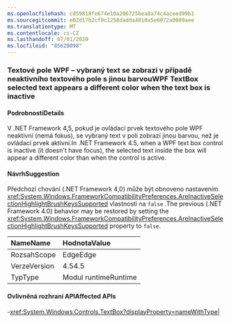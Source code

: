 ```yaml
---
ms.openlocfilehash: cd59818fe674e10a206725bea8a74c4aceed99b1
ms.sourcegitcommit: e02d17b2cf9c1258dadda4810a5e6072a0089aee
ms.translationtype: MT
ms.contentlocale: cs-CZ
ms.lasthandoff: 07/01/2020
ms.locfileid: "85620098"
---
```

### <a name="wpf-textbox-selected-text-appears-a-different-color-when-the-text-box-is-inactive"></a><span data-ttu-id="087c8-101">Textové pole WPF – vybraný text se zobrazí v případě neaktivního textového pole s jinou barvou</span><span class="sxs-lookup"><span data-stu-id="087c8-101">WPF TextBox selected text appears a different color when the text box is inactive</span></span>

#### <a name="details"></a><span data-ttu-id="087c8-102">Podrobnosti</span><span class="sxs-lookup"><span data-stu-id="087c8-102">Details</span></span>

<span data-ttu-id="087c8-103">V .NET Framework 4,5, pokud je ovládací prvek textového pole WPF neaktivní (nemá fokus), se vybraný text v poli zobrazí jinou barvou, než je ovládací prvek aktivní.</span><span class="sxs-lookup"><span data-stu-id="087c8-103">In .NET Framework 4.5, when a WPF text box control is inactive (it doesn't have focus), the selected text inside the box will appear a different color than when the control is active.</span></span>

#### <a name="suggestion"></a><span data-ttu-id="087c8-104">Návrh</span><span class="sxs-lookup"><span data-stu-id="087c8-104">Suggestion</span></span>

<span data-ttu-id="087c8-105">Předchozí chování (.NET Framework 4,0) může být obnoveno nastavením <xref:System.Windows.FrameworkCompatibilityPreferences.AreInactiveSelectionHighlightBrushKeysSupported> vlastnosti na <code>false</code> .</span><span class="sxs-lookup"><span data-stu-id="087c8-105">The previous (.NET Framework 4.0) behavior may be restored by setting the <xref:System.Windows.FrameworkCompatibilityPreferences.AreInactiveSelectionHighlightBrushKeysSupported> property to <code>false</code>.</span></span>

| <span data-ttu-id="087c8-106">Name</span><span class="sxs-lookup"><span data-stu-id="087c8-106">Name</span></span>    | <span data-ttu-id="087c8-107">Hodnota</span><span class="sxs-lookup"><span data-stu-id="087c8-107">Value</span></span>       |
|:--------|:------------|
| <span data-ttu-id="087c8-108">Rozsah</span><span class="sxs-lookup"><span data-stu-id="087c8-108">Scope</span></span>   |<span data-ttu-id="087c8-109">Edge</span><span class="sxs-lookup"><span data-stu-id="087c8-109">Edge</span></span>|
|<span data-ttu-id="087c8-110">Verze</span><span class="sxs-lookup"><span data-stu-id="087c8-110">Version</span></span>|<span data-ttu-id="087c8-111">4.5</span><span class="sxs-lookup"><span data-stu-id="087c8-111">4.5</span></span>|
|<span data-ttu-id="087c8-112">Typ</span><span class="sxs-lookup"><span data-stu-id="087c8-112">Type</span></span>|<span data-ttu-id="087c8-113">Modul runtime</span><span class="sxs-lookup"><span data-stu-id="087c8-113">Runtime</span></span>

#### <a name="affected-apis"></a><span data-ttu-id="087c8-114">Ovlivněná rozhraní API</span><span class="sxs-lookup"><span data-stu-id="087c8-114">Affected APIs</span></span>

-<xref:System.Windows.Controls.TextBox?displayProperty=nameWithType></li></ul>|
